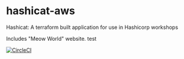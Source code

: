# hashicat-aws
Hashicat: A terraform built application for use in Hashicorp workshops

Includes "Meow World" website.
test

[![CircleCI](https://circleci.com/gh/hashicorp/hashicat-aws.svg?style=svg)](https://circleci.com/gh/hashicorp/hashicat-aws)

